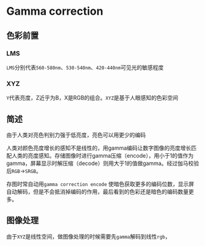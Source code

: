 # Gamma correction

## 色彩前置

### LMS

`LMS`分别代表`560-580nm`、`530-540nm`、`420-440nm`可见光的敏感程度

### XYZ

`Y`代表亮度，Z近乎为B，X是RGB的组合。`XYZ`是基于人眼感知的色彩空间

## 简述

由于人类对亮色判别力强于低亮度，亮色可以用更少的编码

人类对颜色亮度增长的感知不是线性的，用gamma编码让数字图像的亮度增长匹配人类的亮度感知。存储图像时进行gamma压缩（encode），用小于1的值作为gamma，屏幕显示时解压缩（decode）则用大于1的值做gamma。经过伽马校验后`RGB`->`SRGB`。

存图时常自动用`gamma correction encode` 使暗色获取更多的编码位数，显示屏自动解码，但是不会抵消掉编码的作用，最后看到的色彩还是暗色的编码数量更多。



## 图像处理

由于`XYZ`是线性空间，做图像处理的时候需要先`gamma`解码到线性`rgb`，
